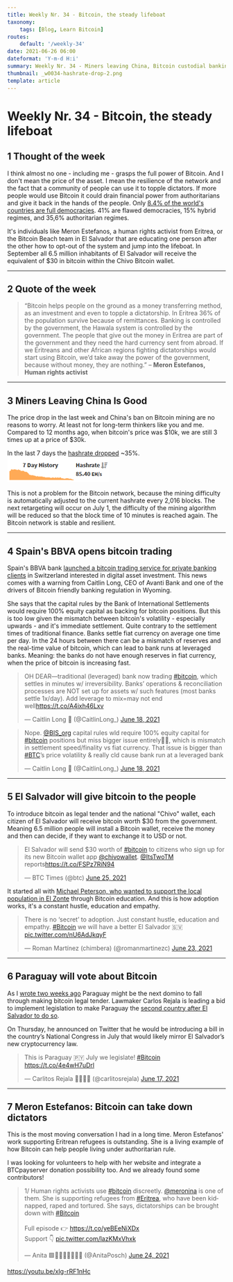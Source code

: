 ```yaml
---
title: Weekly Nr. 34 - Bitcoin, the steady lifeboat
taxonomy:
    tags: [Blog, Learn Bitcoin]
routes:
    default: '/weekly-34'
date: 2021-06-26 06:00
dateformat: 'Y-m-d H:i'
summary: Weekly Nr. 34 - Miners leaving China, Bitcoin custodial banking risks, El Salvador will give bitcoin to the people, Paraguay will vote about Bitcoin, Bitcoin toppling dictators
thumbnail: _w0034-hashrate-drop-2.png
template: article
---
```


# Weekly Nr. 34 - Bitcoin, the steady lifeboat

## 1 Thought of the week
I think almost no one - including me - grasps the full power of Bitcoin. And I don't mean the price of the asset. I mean the resilience of the network and the fact that a community of people can use it to topple dictators. If more people would use Bitcoin it could drain financial power from authoritarians and give it back in the hands of the people. Only [8.4% of the world's countries are full democracies](https://en.wikipedia.org/wiki/Democracy_Index). 41% are flawed democracies, 15% hybrid regimes, and 35,6% authoritarian regimes.  

It's individuals like Meron Estefanos, a human rights activist from Eritrea, or the Bitcoin Beach team in El Salvador that are educating one person after the other how to opt-out of the system and jump into the lifeboat. In September all 6.5 million inhabitants of El Salvador will receive the equivalent of $30 in bitcoin within the Chivo Bitcoin wallet.

---

## 2 Quote of the week

> “Bitcoin helps people on the ground as a money transferring method, as an investment and even to topple a dictatorship. In Eritrea 36% of the population survive because of remittances. Banking is controlled by the government, the Hawala system is controlled by the government. The people that give out the money in Eritrea are part of the government and they need the hard currency sent from abroad. If we Eritreans and other African regions fighting dictatorships would start using Bitcoin, we’d take away the power of the government, because without money, they are nothing.” – **Meron Estefanos, Human rights activist**

---
## 3 Miners Leaving China Is Good
The price drop in the last week and China's ban on Bitcoin mining are no reasons to worry. At least not for long-term thinkers like you and me. Compared to 12 months ago, when bitcoin's price was $10k, we are still 3 times up at a price of $30k. 

In the last 7 days the [hashrate dropped](https://miningpoolstats.stream/bitcoin) ~35%. 
![](_w0034-hashrate-drop.png)

This is not a problem for the Bitcoin network, because the mining difficulty is automatically adjusted to the current hashrate every 2,016 blocks. The next retargeting will occur on July 1, the difficulty of the mining algorithm will be reduced so that the block time of 10 minutes is reached again. The Bitcoin network is stable and resilient.

---
## 4 Spain's BBVA opens bitcoin trading
Spain's BBVA bank [launched a bitcoin trading service for private banking clients](https://www.reuters.com/business/spains-bbva-opens-bitcoin-trading-service-clients-switzerland-2021-06-18/) in Switzerland interested in digital asset investment. This news comes with a warning from Caitlin Long, CEO of Avanti Bank and one of the drivers of Bitcoin friendly banking regulation in Wyoming. 

She says that the capital rules by the Bank of International Settlements would require 100% equity capital as backing for bitcoin positions. But this is too low given the mismatch between bitcoin's volatility - especially upwards - and it's immediate settlement. Quite contrary to the settlement times of traditional finance. Banks settle fiat currency on average one time per day. In the 24 hours between there can be a mismatch of reserves and the real-time value of bitcoin, which can lead to bank runs at leveraged banks. Meaning: the banks do not have enough reserves in fiat currency, when the price of bitcoin is increasing fast. 

<blockquote class="twitter-tweet"><p lang="en" dir="ltr">OH DEAR—traditional (leveraged) bank now trading <a href="https://twitter.com/hashtag/bitcoin?src=hash&amp;ref_src=twsrc%5Etfw">#bitcoin</a>, which settles in minutes w/ irreversibility. Banks’ operations &amp; reconciliation processes are NOT set up for assets w/ such features (most banks settle 1x/day). Add leverage to mix=may not end well<a href="https://t.co/A4ixh46Lxv">https://t.co/A4ixh46Lxv</a></p>&mdash; Caitlin Long 🔑 (@CaitlinLong_) <a href="https://twitter.com/CaitlinLong_/status/1405884940588249088?ref_src=twsrc%5Etfw">June 18, 2021</a></blockquote> <script async src="https://platform.twitter.com/widgets.js" charset="utf-8"></script>

<blockquote class="twitter-tweet"><p lang="en" dir="ltr">Nope. <a href="https://twitter.com/BIS_org?ref_src=twsrc%5Etfw">@BIS_org</a> capital rules wld require 100% equity capital for <a href="https://twitter.com/hashtag/bitcoin?src=hash&amp;ref_src=twsrc%5Etfw">#bitcoin</a> positions but miss bigger issue entirely🤦‍♀️, which is mismatch in settlement speed/finality vs fiat currency. That issue is bigger than <a href="https://twitter.com/hashtag/BTC?src=hash&amp;ref_src=twsrc%5Etfw">#BTC</a>’s price volatility &amp; really cld cause bank run at a leveraged bank</p>&mdash; Caitlin Long 🔑 (@CaitlinLong_) <a href="https://twitter.com/CaitlinLong_/status/1405888646863982595?ref_src=twsrc%5Etfw">June 18, 2021</a></blockquote> <script async src="https://platform.twitter.com/widgets.js" charset="utf-8"></script>

---

## 5 El Salvador will give bitcoin to the people
To introduce bitcoin as legal tender and the national "Chivo" wallet, each citizen of El Salvador will receive bitcoin worth $30 from the government. Meaning 6.5 million people will install a Bitcoin wallet, receive the money and then can decide, if they want to exchange it to USD or not.

<blockquote class="twitter-tweet"><p lang="en" dir="ltr">El Salvador will send $30 worth of <a href="https://twitter.com/hashtag/bitcoin?src=hash&amp;ref_src=twsrc%5Etfw">#bitcoin</a> to citizens who sign up for its new Bitcoin wallet app <a href="https://twitter.com/chivowallet?ref_src=twsrc%5Etfw">@chivowallet</a>. <a href="https://twitter.com/ItsTwoTM?ref_src=twsrc%5Etfw">@ItsTwoTM</a> reports<a href="https://t.co/FSPz7RiN94">https://t.co/FSPz7RiN94</a></p>&mdash; BTC Times (@btc) <a href="https://twitter.com/btc/status/1408290036034928640?ref_src=twsrc%5Etfw">June 25, 2021</a></blockquote> <script async src="https://platform.twitter.com/widgets.js" charset="utf-8"></script>

It started all with [Michael Peterson, who wanted to support the local population in El Zonte](https://bitcoinundco.com/en/elsalvador-bitcoinbeach/) through Bitcoin education. And this is how adoption works, it's a constant hustle, education and empathy.

<blockquote class="twitter-tweet"><p lang="en" dir="ltr">There is no ‘secret’ to adoption. Just constant hustle, education and empathy. <a href="https://twitter.com/hashtag/Bitcoin?src=hash&amp;ref_src=twsrc%5Etfw">#Bitcoin</a> we will have a better El Salvador 🇸🇻 <a href="https://t.co/nU6AdJkqyF">pic.twitter.com/nU6AdJkqyF</a></p>&mdash; Roman Martínez (chimbera) (@romanmartinezc) <a href="https://twitter.com/romanmartinezc/status/1407698576646488064?ref_src=twsrc%5Etfw">June 23, 2021</a></blockquote> <script async src="https://platform.twitter.com/widgets.js" charset="utf-8"></script>


---
## 6 Paraguay will vote about Bitcoin
As I [wrote two weeks ago](https://anitaposch.com/weekly-32) Paraguay might be the next domino to fall through making bitcoin legal tender. Lawmaker Carlos Rejala is leading a bid to implement legislation to make Paraguay the [second country after El Salvador to do so](https://www.euronews.com/next/amp/2021/06/22/is-paraguay-set-to-become-the-second-country-to-make-bitcoin-legal-tender-after-el-salvado).

On Thursday, he announced on Twitter that he would be introducing a bill in the country’s National Congress in July that would likely mirror El Salvador’s new cryptocurrency law.

<blockquote class="twitter-tweet"><p lang="en" dir="ltr">This is Paraguay 🇵🇾 July we legislate! <a href="https://twitter.com/hashtag/Bitcoin?src=hash&amp;ref_src=twsrc%5Etfw">#Bitcoin</a> <a href="https://t.co/4e4wH7uDrl">https://t.co/4e4wH7uDrl</a></p>&mdash; Carlitos Rejala 🙏🇵🇾🙌 (@carlitosrejala) <a href="https://twitter.com/carlitosrejala/status/1405582533144809476?ref_src=twsrc%5Etfw">June 17, 2021</a></blockquote> <script async src="https://platform.twitter.com/widgets.js" charset="utf-8"></script>

---

## 7 Meron Estefanos: Bitcoin can take down dictators
This is the most moving conversation I had in a long time. Meron Estefanos' work supporting Eritrean refugees is outstanding. She is a living example of how Bitcoin can help people living under authoritarian rule. 

I was looking for volunteers to help with her website and integrate a BTCpayserver donation possibility too. And we already found some contributors!

<blockquote class="twitter-tweet"><p lang="en" dir="ltr">1/ Human rights activists use <a href="https://twitter.com/hashtag/bitcoin?src=hash&amp;ref_src=twsrc%5Etfw">#bitcoin</a> discreetly. <a href="https://twitter.com/meronina?ref_src=twsrc%5Etfw">@meronina</a> is one of them. She is supporting refugees from <a href="https://twitter.com/hashtag/Eritrea?src=hash&amp;ref_src=twsrc%5Etfw">#Eritrea</a>, who have been kidnapped, raped and tortured. She says, dictatorships can be brought down with <a href="https://twitter.com/hashtag/Bitcoin?src=hash&amp;ref_src=twsrc%5Etfw">#Bitcoin</a><br><br>Full episode 👉 <a href="https://t.co/yeBEeNiXDx">https://t.co/yeBEeNiXDx</a><br>Support 👇 <a href="https://t.co/lazKMxVhxk">pic.twitter.com/lazKMxVhxk</a></p>&mdash; Anita 🟩🔑🏳️‍🌈🏊🏻🚴‍♂️ (@AnitaPosch) <a href="https://twitter.com/AnitaPosch/status/1408047323503075334?ref_src=twsrc%5Etfw">June 24, 2021</a></blockquote> <script async src="https://platform.twitter.com/widgets.js" charset="utf-8"></script>

https://youtu.be/xIg-rRF1nHc

